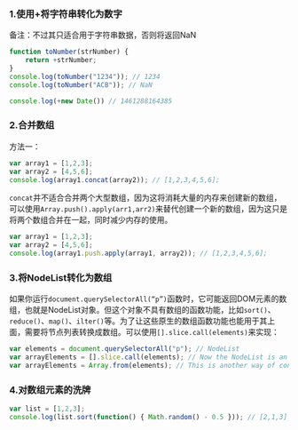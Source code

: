 ### 1.使用+将字符串转化为数字
备注：不过其只适合用于字符串数据，否则将返回NaN
```javascript
function toNumber(strNumber) {
    return +strNumber;
}
console.log(toNumber("1234")); // 1234
console.log(toNumber("ACB")); // NaN

console.log(+new Date()) // 1461288164385
```

### 2.合并数组
方法一：
```javascript
var array1 = [1,2,3];
var array2 = [4,5,6];
console.log(array1.concat(array2)); // [1,2,3,4,5,6];
```
`concat`并不适合合并两个大型数组，因为这将消耗大量的内存来创建新的数组，可以使用`Array.push().apply(arr1,arr2)`来替代创建一个新的数组，因为这只是将两个数组合并在一起，同时减少内存的使用。
```javascript
var array1 = [1,2,3];
var array2 = [4,5,6];
console.log(array1.push.apply(array1, array2)); // [1,2,3,4,5,6];
```
### 3.将NodeList转化为数组
如果你运行`document.querySelectorAll(“p”)`函数时，它可能返回DOM元素的数组，也就是NodeList对象。但这个对象不具有数组的函数功能，比如`sort()`、`reduce()`、`map()`、`ilter()`等。为了让这些原生的数组函数功能也能用于其上面，需要将节点列表转换成数组。可以使用`[].slice.call(elements)`来实现：
```javascript
var elements = document.querySelectorAll("p"); // NodeList
var arrayElements = [].slice.call(elements); // Now the NodeList is an array
var arrayElements = Array.from(elements); // This is another way of converting NodeList to Array
```
### 4.对数组元素的洗牌
```javascript
var list = [1,2,3];
console.log(list.sort(function() { Math.random() - 0.5 })); // [2,1,3]
```
